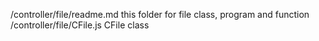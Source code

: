 /controller/file/readme.md     this folder for file class, program and function
/controller/file/CFile.js      CFile class
